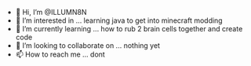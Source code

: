- 👋 Hi, I’m @ILLUMN8N
- 👀 I’m interested in ... learning java to get into minecraft modding
- 🌱 I’m currently learning ... how to rub 2 brain cells together and create code
- 💞️ I’m looking to collaborate on ... nothing yet
- 📫 How to reach me ... dont

<!---
ILLUMN8N/ILLUMN8N is a ✨ special ✨ repository because its `README.md` (this file) appears on your GitHub profile.
You can click the Preview link to take a look at your changes.
--->

